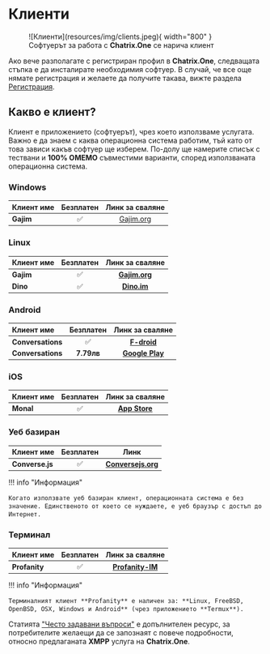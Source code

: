 # Клиенти

<figure markdown>
  ![Клиенти](resources/img/clients.jpeg){ width="800" }
  <figcaption>Софтуерът за работа с <b>Chatrix.One</b> се нарича клиент</figcaption>
</figure>

Ако вече разполагате с регистриран профил в **Chatrix.One**, следващата стъпка е да инсталирате необходимия софтуер. В случай, че все още нямате регистрация и желаете да получите такава, вижте раздела [Регистрация](https://docs.chatrix.one/регистрация/).

## Какво е клиент?

Клиент е приложението (софтуерът), чрез което използваме услугата. Важно е да знаем с каква операционна система работим, тъй като от това зависи какъв софтуер ще изберем. По-долу ще намерите списък с тествани и **100% OMEMO** съвместими варианти, според използваната операционна система.

### Windows

| Клиент име           |Безплатен  |Линк за сваляне                               |
|:---------------------|:---------:|:--------------------------------------------:|
|**Gajim**             |✅         | [Gajim.org](https://gajim.org/download)      |

### Linux

| Клиент име           |Безплатен  |Линк за сваляне                               |
|:---------------------|:---------:|:--------------------------------------------:|
|**Gajim**             |✅         | [**Gajim.org**](https://gajim.org/download) |
|**Dino**              |✅         | [**Dino.im**](https://dino.im/#download)    |

### Android

| Клиент име           |Безплатен  |Линк за сваляне                                                                      |
|:---------------------|:---------:|:----------------------------------------------------------------------------------:|
|**Conversations**     |✅        | [**F-droid**](https://f-droid.org/packages/eu.siacs.conversations/)                    |
|**Conversations**     | **7.79лв**  | [**Google Play**](https://play.google.com/store/apps/details?id=eu.siacs.conversations) |

### iOS

| Клиент име           |Безплатен  |Линк за сваляне                                                         |
|:---------------------|:---------:|:----------------------------------------------------------------------:|
|**Monal**             |✅         | [**App Store**](https://apps.apple.com/us/app/monal-xmpp-chat/id317711500) |

### Уеб базиран

| Клиент име           |Безплатен  |Линк                                                      |
|:---------------------|:---------:|:--------------------------------------------------------:|
|**Converse.js**       |✅         | [**Conversejs.org**](https://conversejs.org/fullscreen.html) |

!!! info "Информация"

    Когато използвате уеб базиран клиент, операционната система е без значение. Единственото от което се нуждаете, е уеб браузър с достъп до Интернет.

### Терминал

| Клиент име           |Безплатен  |Линк за сваляне                                  |
|:---------------------|:---------:|:-----------------------------------------------:|
|**Profanity**         |✅         | [**Profanity-IM**](https://profanity-im.github.io/) |

!!! info "Информация"

    Терминалният клиент **Profanity** е наличен за: **Linux, FreeBSD, OpenBSD, OSX, Windows и Android** (чрез приложението **Termux**).

Статията ["Често задавани въпроси"](https://docs.chatrix.one/често-задавани-въпроси/) е допълнителен ресурс, за потребителите желаещи да се запознаят с повече подробности, относно предлаганата **XMPP** услуга на **Chatrix.One**.
